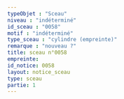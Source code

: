 ```yaml
---
typeObjet : "Sceau"
niveau : "indéterminé"
id_sceau : "0058"
motif : "indéterminé"
type_sceau : "cylindre (empreinte)"
remarque : "nouveau ?"
title: sceau n°0058
empreinte: 
id_notice: 0058
layout: notice_sceau
type: sceau
partie: 1
---
```

